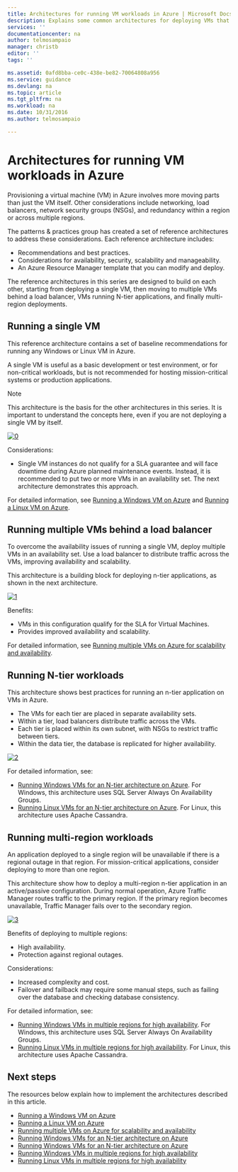 ```yaml
---
title: Architectures for running VM workloads in Azure | Microsoft Docs
description: Explains some common architectures for deploying VMs that host enterprise-scale applications in Azure.
services: ''
documentationcenter: na
author: telmosampaio
manager: christb
editor: ''
tags: ''

ms.assetid: 0afd8bba-ce0c-438e-be82-70064808a956
ms.service: guidance
ms.devlang: na
ms.topic: article
ms.tgt_pltfrm: na
ms.workload: na
ms.date: 10/31/2016
ms.author: telmosampaio

---
```

# Architectures for running VM workloads in Azure
Provisioning a virtual machine (VM) in Azure involves more moving parts than just the VM itself. Other considerations include networking, load balancers, network security groups (NSGs), and redundancy within a region or across multiple regions.

The patterns & practices group has created a set of reference architectures to address these considerations. Each reference architecture includes:

* Recommendations and best practices.
* Considerations for availability, security, scalability and manageability.
* An Azure Resource Manager template that you can modify and deploy.

The reference architectures in this series are designed to build on each other, starting from deploying a single VM, then moving to multiple VMs behind a load balancer, VMs running N-tier applications, and finally multi-region deployments.

## Running a single VM
This reference architecture contains a set of baseline recommendations for running any Windows or Linux VM in Azure. 

A single VM is useful as a basic development or test environment, or for non-critical workloads, but is not recommended for hosting mission-critical systems or production applications. 

> [!NOTE]
> This architecture is the basis for the other architectures in this series. It is important to understand the concepts here, even if you are not deploying a single VM by itself.
> 
> 

[![0]][0]

Considerations:

* Single VM instances do not qualify for a SLA guarantee and will face downtime during Azure planned maintenance events. Instead, it is recommended to put two or more VMs in an availability set. The next architecture demonstrates this approach.

For detailed information, see [Running a Windows VM on Azure][single-vm] and [Running a Linux VM on Azure][single-vm-linux].

## Running multiple VMs behind a load balancer
To overcome the availability issues of running a single VM, deploy multiple VMs in an availability set. Use a load balancer to distribute traffic across the VMs, improving availability and scalability.  

This architecture is a building block for deploying n-tier applications, as shown in the next architecture.

[![1]][1]

Benefits:

* VMs in this configuration qualify for the SLA for Virtual Machines.
* Provides improved availability and scalability.

For detailed information, see [Running multiple VMs on Azure for scalability and availability][multiple-vms].

## Running N-tier workloads
This architecture shows best practices for running an n-tier application on VMs in Azure.

* The VMs for each tier are placed in separate availability sets. 
* Within a tier, load balancers distribute traffic across the VMs. 
* Each tier is placed within its own subnet, with NSGs to restrict traffic between tiers.
* Within the data tier, the database is replicated for higher availability.  

[![2]][2]

For detailed information, see:

* [Running Windows VMs for an N-tier architecture on Azure][multiple-tiers]. For Windows, this architecture uses SQL Server Always On Availability Groups. 
* [Running Linux VMs for an N-tier architecture on Azure][multiple-tiers-linux]. For Linux, this architecture uses Apache Cassandra.

## Running multi-region workloads
An application deployed to a single region will be unavailable if there is a regional outage in that region. For mission-critical applications, consider deploying to more than one region.

This architecture show how to deploy a multi-region n-tier application in an active/passive configuration. During normal operation, Azure Traffic Manager routes traffic to the primary region. If the primary region becomes unavailable, Traffic Manager fails over to the secondary region.  

[![3]][3]

Benefits of deploying to multiple regions:

* High availability.
* Protection against regional outages.

Considerations:

* Increased complexity and cost.
* Failover and failback may require some manual steps, such as failing over the database and checking database consistency.

For detailed information, see:

* [Running Windows VMs in multiple regions for high availability][multiple-regions].  For Windows, this architecture uses SQL Server Always On Availability Groups. 
* [Running Linux VMs in multiple regions for high availability][multiple-regions-linux]. For Linux, this architecture uses Apache Cassandra.

## Next steps
The resources below explain how to implement the architectures described in this article.

* [Running a Windows VM on Azure][single-vm]
* [Running a Linux VM on Azure][single-vm-linux]
* [Running multiple VMs on Azure for scalability and availability][multiple-vms]
* [Running Windows VMs for an N-tier architecture on Azure][multiple-tiers]
* [Running Windows VMs for an N-tier architecture on Azure][multiple-tiers-linux]
* [Running Windows VMs in multiple regions for high availability][multiple-regions] 
* [Running Linux VMs in multiple regions for high availability][multiple-regions-linux]

<!-- Links -->
[0]: ./media/compute/compute-single-vm.png "Single VM architecture in Azure"
[1]: ./media/compute/compute-multi-vm.png "Multiple VM architecture in Azure"
[2]: ./media/compute/compute-multi-tier.png "Multiple tier architecture in Azure"
[3]: ./media/compute/compute-multi-region.png "Multiple region architecture in Azure"
[single-vm]: ./guidance-compute-single-vm.md
[single-vm-linux]: ./guidance-compute-single-vm-linux.md 
[multiple-vms]: ./guidance-compute-multi-vm.md
[multiple-tiers]: ./guidance-compute-n-tier-vm.md
[multiple-tiers-linux]: ./guidance-compute-n-tier-vm-linux.md
[multiple-regions]: ./guidance-compute-multiple-datacenters.md
[multiple-regions-linux]: ./guidance-compute-multiple-datacenters-linux.md
